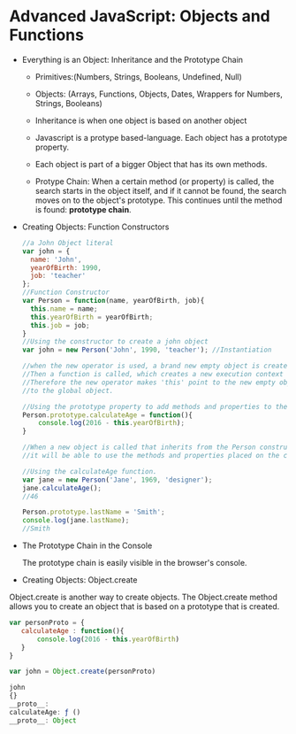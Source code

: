 # Advanced JavaScript: Objects and Functions

* Everything is an Object: Inheritance and the Prototype Chain
  
  * Primitives:(Numbers, Strings, Booleans, Undefined, Null)
  * Objects: (Arrays, Functions, Objects, Dates, Wrappers for Numbers, Strings, Booleans)
  * Inheritance is when one object is based on another object
  * Javascript is a protype based-language. Each object has a prototype property.
  * Each object is part of a bigger Object that has its own methods.
  
  * Protype Chain: When a certain method (or property) is called, 
  the search starts in the object itself, and if it cannot be found, the search moves on to
  the object's prototype. This continues until the method is found: **prototype chain**.
  
* Creating Objects: Function Constructors
  ```javascript
  //a John Object literal
  var john = {
    name: 'John',
    yearOfBirth: 1990,
    job: 'teacher'
  };
  //Function Constructor
  var Person = function(name, yearOfBirth, job){
    this.name = name;
    this.yearOfBirth = yearOfBirth;
    this.job = job;
  }
  //Using the constructor to create a john object
  var john = new Person('John', 1990, 'teacher'); //Instantiation

  //when the new operator is used, a brand new empty object is created {}
  //Then a function is called, which creates a new execution context with a this variable
  //Therefore the new operator makes 'this' point to the new empty object so it won't point 
  //to the global object.
  
  //Using the prototype property to add methods and properties to the Person constructor
  Person.prototype.calculateAge = function(){
      console.log(2016 - this.yearOfBirth);
  }

  //When a new object is called that inherits from the Person constructor, 
  //it will be able to use the methods and properties placed on the constructor.
  
  //Using the calculateAge function.
  var jane = new Person('Jane', 1969, 'designer');
  jane.calculateAge();
  //46

  Person.prototype.lastName = 'Smith';
  console.log(jane.lastName);
  //Smith
  ```
  
* The Prototype Chain in the Console

  The prototype chain is easily visible in the browser's console. 

* Creating Objects: Object.create

 Object.create is another way to create objects. The Object.create method allows you to create an object that is based on a prototype     that is created. 
 ```javascript
 var personProto = {
    calculateAge : function(){
        console.log(2016 - this.yearOfBirth)
    }
 }

 var john = Object.create(personProto)

 john
 {}
 __proto__:
 calculateAge: ƒ ()
 __proto__: Object
 
 ```


